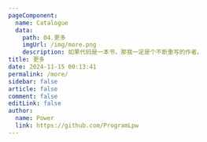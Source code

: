 ```yaml
---
pageComponent:
  name: Catalogue
  data:
    path: 04.更多
    imgUrl: /img/more.png
    description: 如果代码是一本书，那我一定是个不断重写的作者。
title: 更多
date: 2024-11-15 00:13:41
permalink: /more/
sidebar: false
article: false
comment: false
editLink: false
author:
  name: Power
  link: https://github.com/ProgramLpw
---
```


